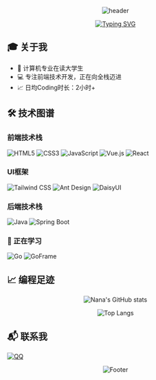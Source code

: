 <div align="center">
  
![header](https://capsule-render.vercel.app/api?type=waving&color=gradient&height=200&section=header&text=嗨👋我是Nana&fontSize=50&animation=fadeIn)

[![Typing SVG](https://readme-typing-svg.demolab.com?font=Microsoft+YaHei&weight=600&size=24&duration=3000&pause=1000&color=38BCF7&center=true&vCenter=true&width=1000&lines=全栈开发探索者🚀;开源爱好者❤️;持续学习者📚)](https://git.io/typing-svg)

</div>

## 🎓 关于我
- 🏫 计算机专业在读大学生
- 💻 专注前端技术开发，正在向全栈迈进
- 📈 日均Coding时长：2小时+

## 🛠️ 技术图谱

### 前端技术栈
![HTML5](https://img.shields.io/badge/-HTML5-E34F26?style=flat-square&logo=html5&logoColor=white)
![CSS3](https://img.shields.io/badge/-CSS3-1572B6?style=flat-square&logo=css3)
![JavaScript](https://img.shields.io/badge/-JavaScript-F7DF1E?style=flat-square&logo=javascript&logoColor=black)
![Vue.js](https://img.shields.io/badge/-Vue.js-4FC08D?style=flat-square&logo=vue.js&logoColor=white)
![React](https://img.shields.io/badge/-React-61DAFB?style=flat-square&logo=react&logoColor=black)

### UI框架
![Tailwind CSS](https://img.shields.io/badge/-Tailwind-06B6D4?style=flat-square&logo=tailwind-css)
![Ant Design](https://img.shields.io/badge/-AntDesign-0170FE?style=flat-square&logo=ant-design)
![DaisyUI](https://img.shields.io/badge/-DaisyUI-5A0EF8?style=flat-square)

### 后端技术栈
![Java](https://img.shields.io/badge/-Java-007396?style=flat-square&logo=java)
![Spring Boot](https://img.shields.io/badge/-SpringBoot-6DB33F?style=flat-square&logo=spring)

### 🚧 正在学习
![Go](https://img.shields.io/badge/-Go-00ADD8?style=flat-square&logo=go)
![GoFrame](https://img.shields.io/badge/-GoFrame-00ADD8?style=flat-square)

## 📈 编程足迹
<div align="center">
  
![Nana's GitHub stats](https://github-readme-stats.vercel.app/api?username=yourname&show_icons=true&theme=radical)

![Top Langs](https://github-readme-stats.vercel.app/api/top-langs/?username=yourname&layout=compact&theme=radical)

</div>

## 📬 联系我
[![QQ](https://img.shields.io/badge/QQ-2946459904-eb1923?style=flat-square&logo=tencent-qq)](http://wpa.qq.com/msgrd?v=3&uin=2946459904&site=qq)

<div align="center">
  
![Footer](https://capsule-render.vercel.app/api?type=waving&color=gradient&height=150&section=footer)

</div>